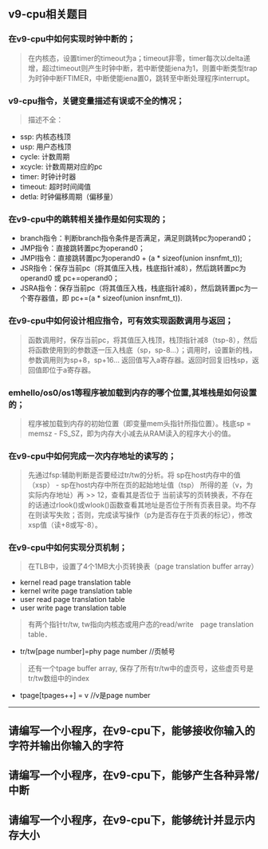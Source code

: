 ## v9-cpu相关题目


### 在v9-cpu中如何实现时钟中断的；
>在内核态，设置timer的timeout为a；timeout非零，timer每次以delta递增，超过timeout则产生时钟中断，若中断使能iena为1，则置中断类型trap为时钟中断FTIMER，中断使能iena置0，跳转至中断处理程序interrupt。

### v9-cpu指令，关键变量描述有误或不全的情况；
>描述不全：
 - ssp: 内核态栈顶
 - usp: 用户态栈顶
 - cycle: 计数周期
 - xcycle: 计数周期对应的pc
 - timer: 时钟计时器
 - timeout: 超时时间阈值
 - detla: 时钟偏移周期（偏移量）

### 在v9-cpu中的跳转相关操作是如何实现的；
>
 - branch指令：判断branch指令条件是否满足，满足则跳转pc为operand0；
 - JMP指令：直接跳转置pc为operand0；
 - JMPI指令：直接跳转置pc为operand0 + (a * sizeof(union insnfmt_t));
 - JSR指令：保存当前pc（将其值压入栈，栈底指针减8），然后跳转置pc为operand0 或 pc+=operand0；
 - JSRA指令：保存当前pc（将其值压入栈，栈底指针减8），然后跳转置pc为一个寄存器值，即 pc+=(a * sizeof(union insnfmt_t)).

### 在v9-cpu中如何设计相应指令，可有效实现函数调用与返回；
>函数调用时，保存当前pc，将其值压入栈顶，栈顶指针减8（tsp-8），然后将函数使用到的参数逐一压入栈底（sp，sp-8...）；调用时，设置新的栈，参数调用则为sp+8，sp+16... 返回值写入a寄存器。返回时回复旧栈sp，返回值即位于a寄存器。

### emhello/os0/os1等程序被加载到内存的哪个位置,其堆栈是如何设置的；
>程序被加载到内存的初始位置（即变量mem头指针所指位置）。栈底sp = memsz - FS_SZ，即为内存大小减去从RAM读入的程序大小的值。

### 在v9-cpu中如何完成一次内存地址的读写的；
>先通过fsp:辅助判断是否要经过tr/tw的分析。将 sp在host内存中的值（xsp） - sp在host内存中所在页的起始地址值（tsp） 所得的差（v，为实际内存地址）再 >> 12，查看其是否位于 当前读写的页转换表，不存在的话通过rlook()或wlook()函数查看其地址是否位于所有页表目录。均不存在则读写失败；否则，完成读写操作（p为是否存在于页表的标记），修改xsp值（读+8或写-8）。

### 在v9-cpu中如何实现分页机制；
>在TLB中，设置了4个1MB大小页转换表（page translation buffer array）
 - kernel read page translation table
 - kernel write page translation table
 - user read page translation table
 - user write page translation table
>有两个指针tr/tw, tw指向内核态或用户态的read/write　page translation table．
 - tr/tw[page number]=phy page number //页帧号
>还有一个tpage buffer array, 保存了所有tr/tw中的虚页号，这些虚页号是tr/tw数组中的index
 - tpage[tpages++] = v //v是page number

--------------------------------------------------------------------

## 请编写一个小程序，在v9-cpu下，能够接收你输入的字符并输出你输入的字符






## 请编写一个小程序，在v9-cpu下，能够产生各种异常/中断






## 请编写一个小程序，在v9-cpu下，能够统计并显示内存大小




